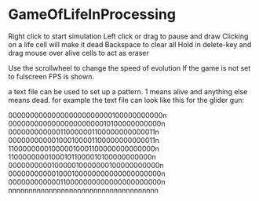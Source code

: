 # GameOfLifeInProcessing
 
 Right click to start simulation
 Left click or drag to pause and draw
 Clicking on a life cell will make it dead
 Backspace to clear all
 Hold in delete-key and drag mouse over alive cells to act as eraser
 
 Use the scrollwheel to change the speed of evolution
 If the game is not set to fulscreen FPS is shown.
 
 a text file can be used to set up a pattern. 1 means alive and anything else means dead.
 for example the text file can look like this for the glider gun:
  
000000000000000000000000100000000000n
000000000000000000000010100000000000n
000000000000110000001100000000000011n
000000000001000100001100000000000011n
110000000010000010001100000000000000n
110000000010001011000010100000000000n
000000000010000010000000100000000000n
000000000001000100000000000000000000n
000000000000110000000000000000000000n
nnnnnnnnnnnnnnnnnnnnnnnnnnnnnnnnnnnnn
